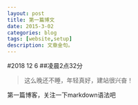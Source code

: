 ```yaml
---
layout: post
title: 第一篇博文
date: 2015-3-02
categories: blog
tags: [website,setup]
description: 文章金句。
---
```


#2018 12 6
##凌晨2点32分
>这么晚还不睡，年轻真好，建站很兴奋！

第一篇博客，关注一下markdown语法吧













